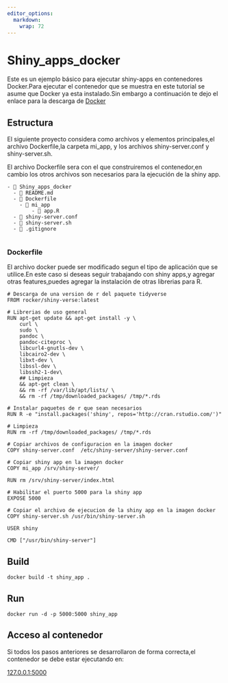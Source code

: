 ```yaml
---
editor_options: 
  markdown: 
    wrap: 72
---
```


# Shiny_apps_docker

Este es un ejemplo básico para ejecutar shiny-apps en contenedores
Docker.Para ejecutar el contenedor que se muestra en este tutorial se
asume que Docker ya esta instalado.Sin embargo a continuación te dejo el
enlace para la descarga de [Docker](https://www.docker.com/)

## Estructura

El siguiente proyecto considera como archivos y elementos principales,el archivo Dockerfile,la carpeta mi_app, y los archivos shiny-server.conf y shiny-server.sh.

El archivo Dockerfile sera con el que construiremos el contenedor,en cambio los otros archivos son necesarios para la ejecución de la shiny app.

``` docker
- 📁 Shiny_apps_docker
  - 📄 README.md
  - 📄 Dockerfile
    - 📁 mi_app
        - 📄 app.R
  - 📄 shiny-server.conf
  - 📄 shiny-server.sh
  - 📄 .gitignore
      
```

### Dockerfile

El archivo docker puede ser modificado segun el tipo de aplicación que
se utilice.En este caso si deseas seguir trabajando con shiny apps,y
agregar otras features,puedes agregar la instalación de otras librerias
para R.

``` docker
# Descarga de una version de r del paquete tidyverse
FROM rocker/shiny-verse:latest

# Librerias de uso general
RUN apt-get update && apt-get install -y \
    curl \
    sudo \
    pandoc \
    pandoc-citeproc \
    libcurl4-gnutls-dev \
    libcairo2-dev \
    libxt-dev \
    libssl-dev \
    libssh2-1-dev\
    ## Limpieza
    && apt-get clean \
    && rm -rf /var/lib/apt/lists/ \
    && rm -rf /tmp/downloaded_packages/ /tmp/*.rds

# Instalar paquetes de r que sean necesarios
RUN R -e "install.packages('shiny', repos='http://cran.rstudio.com/')"

# Limpieza
RUN rm -rf /tmp/downloaded_packages/ /tmp/*.rds

# Copiar archivos de configuracion en la imagen docker
COPY shiny-server.conf  /etc/shiny-server/shiny-server.conf

# Copiar shiny app en la imagen docker
COPY mi_app /srv/shiny-server/

RUN rm /srv/shiny-server/index.html

# Habilitar el puerto 5000 para la shiny app
EXPOSE 5000

# Copiar el archivo de ejecucion de la shiny app en la imagen docker
COPY shiny-server.sh /usr/bin/shiny-server.sh

USER shiny

CMD ["/usr/bin/shiny-server"]
```

## Build

``` docker
docker build -t shiny_app .
```

## Run

``` docker
docker run -d -p 5000:5000 shiny_app 
```
## Acceso al contenedor

Si todos los pasos anteriores se desarrollaron de forma correcta,el contenedor se debe estar ejecutando en:

[127.0.0.1:5000](127.0.0.1:5000)


